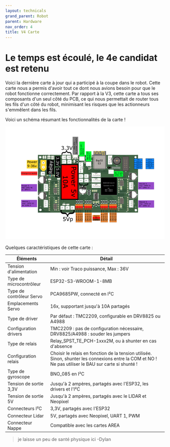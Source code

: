 ```yaml
---
layout: technicals
grand_parent: Robot
parent: Hardware
nav_order: 4
title: V4 Carte
---
```


# Le temps est écoulé, le 4e candidat est retenu

<kicanvas-embed controls="full">
    <kicanvas-source src="./V4_carte_files/MainBoardV4.kicad_sch"></kicanvas-source>
    <kicanvas-source src="./V4_carte_files/Meca.kicad_sch"></kicanvas-source>
    <kicanvas-source src="./V4_carte_files/Power.kicad_sch"></kicanvas-source>
    <kicanvas-source src="./V4_carte_files/Servo.kicad_sch"></kicanvas-source>
    <kicanvas-source src="./V4_carte_files/Logic.kicad_sch"></kicanvas-source>
    <kicanvas-source src="./V4_carte_files/steppers.kicad_sch"></kicanvas-source>
    <kicanvas-source src="./V4_carte_files/MainBoardV4.kicad_pcb"></kicanvas-source>
</kicanvas-embed>

Voici la dernière carte à jour qui a participé à la coupe dans le robot. Cette carte nous a permis d'avoir tout ce dont nous avions besoin pour que le robot fonctionne correctement. Par rapport à la V3, cette carte a tous ses composants d'un seul côté du PCB, ce qui nous permettait de router tous les fils d'un côté du robot, minimisant les risques que les actionneurs s'emmêlent dans les fils.

Voici un schéma résumant les fonctionnalités de la carte !

![Pinout de la carte électronique](./Hardware_files/CartePinouts.webp)

Quelques caractéristiques de cette carte :


| **Éléments**             | **Détail**                                                                                                                                            |
| ------------------------ | ----------------------------------------------------------------------------------------------------------------------------------------------------- |
| Tension d'alimentation   | Min : voir Traco puissance, Max : 36V                                                                                                                 |
| Type de microcontrôleur  | ESP32-S3-WROOM-1-8MB                                                                                                                                  |
| Type de contrôleur Servo | PCA9685PW, connecté en I²C                                                                                                                            |
| Emplacements Servo       | 16x, supportant jusqu'à 10A partagés                                                                                                                  |
| Type de driver           | Par défaut : TMC2209, configurable en DRV8825 ou A4988                                                                                                |
| Configuration drivers    | TMC2209 : pas de configuration nécessaire, DRV8825/A4988 : souder les jumpers                                                                         |
| Type de relais           | Relay_SPST_TE_PCH-1xxx2M, ou à shunter en cas d'absence                                                                                               |
| Configuration relais     | Choisir le relais en fonction de la tension utilisée. Sinon, shunter les connexions entre la COM et NO ! Ne pas utiliser le BAU sur carte si shunté ! |
| Type de gyroscope        | BNO_085 en I²C                                                                                                                                        |
| Tension de sortie 3,3V   | Jusqu'à 2 ampères, partagés avec l'ESP32, les drivers et l'I²C                                                                                        |
| Tension de sortie 5V     | Jusqu'à 2 ampères, partagés avec le LIDAR et Neopixel                                                                                                 |
| Connecteurs I²C          | 3,3V, partagés avec l'ESP32                                                                                                                           |
| Connecteur Lidar         | 5V, partagés avec Neopixel, UART 1, PWM                                                                                                               |
| Connecteur Nappe         | Compatible avec les cartes AREA                                                                                                                       |




> je laisse un peu de santé physique ici -Dylan